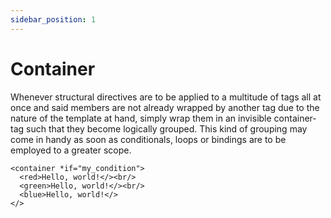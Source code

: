 ```yaml
---
sidebar_position: 1
---
```


# Container

Whenever structural directives are to be applied to a multitude of tags all at once and said members
are not already wrapped by another tag due to the nature of the template at hand, simply wrap them in an
invisible container-tag such that they become logically grouped. This kind of grouping may come in handy 
as soon as conditionals, loops or bindings are to be employed to a greater scope.

```component-markup
<container *if="my_condition">
  <red>Hello, world!</><br/>
  <green>Hello, world!</><br/>
  <blue>Hello, world!</>
</>
```
